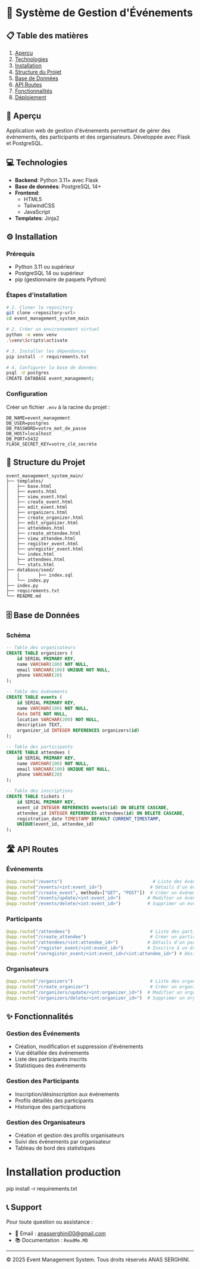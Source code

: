 # 📅 Système de Gestion d'Événements

## 📋 Table des matières
1. [Aperçu](#aperçu)
2. [Technologies](#technologies)
3. [Installation](#installation)
4. [Structure du Projet](#structure-du-projet)
5. [Base de Données](#base-de-données)
6. [API Routes](#api-routes)
7. [Fonctionnalités](#fonctionnalités)
8. [Déploiement](#déploiement)

## 🎯 Aperçu
Application web de gestion d'événements permettant de gérer des événements, des participants et des organisateurs. Développée avec Flask et PostgreSQL.

## 💻 Technologies
- **Backend**: Python 3.11+ avec Flask
- **Base de données**: PostgreSQL 14+
- **Frontend**: 
  - HTML5
  - TailwindCSS
  - JavaScript
- **Templates**: Jinja2

## ⚙️ Installation

### Prérequis
- Python 3.11 ou supérieur
- PostgreSQL 14 ou supérieur
- pip (gestionnaire de paquets Python)

### Étapes d'installation

```bash
# 1. Cloner le repository
git clone <repository-url>
cd event_management_system_main

# 2. Créer un environnement virtuel
python -m venv venv
.\venv\Scripts\activate

# 3. Installer les dépendances
pip install -r requirements.txt

# 4. Configurer la base de données
psql -U postgres
CREATE DATABASE event_management;
```

### Configuration
Créer un fichier `.env` à la racine du projet :
```env
DB_NAME=event_management
DB_USER=postgres
DB_PASSWORD=votre_mot_de_passe
DB_HOST=localhost
DB_PORT=5432
FLASK_SECRET_KEY=votre_clé_secrète
```

## 📁 Structure du Projet
```
event_management_system_main/
├── templates/
│   ├── base.html
│   ├── events.html
│   ├── view_event.html
│   ├── create_event.html
│   ├── edit_event.html
│   ├── organizers.html
│   ├── create_organizer.html
│   ├── edit_organizer.html
│   ├── attendees.html
│   ├── create_attendee.html
│   ├── view_attendee.html
│   ├── register_event.html
│   ├── unregister_event.html
│   └── index.html
│   ├── attendees.html
│   └── stats.html
├── database/seed/
│   |       ├── index.sql
│   └── index.py
├── index.py
├── requirements.txt
└── README.md
```

## 🗄️ Base de Données

### Schéma
```sql
-- Table des organisateurs
CREATE TABLE organizers (
    id SERIAL PRIMARY KEY,
    name VARCHAR(100) NOT NULL,
    email VARCHAR(100) UNIQUE NOT NULL,
    phone VARCHAR(20)
);

-- Table des événements
CREATE TABLE events (
    id SERIAL PRIMARY KEY,
    name VARCHAR(100) NOT NULL,
    date DATE NOT NULL,
    location VARCHAR(200) NOT NULL,
    description TEXT,
    organizer_id INTEGER REFERENCES organizers(id)
);

-- Table des participants
CREATE TABLE attendees (
    id SERIAL PRIMARY KEY,
    name VARCHAR(100) NOT NULL,
    email VARCHAR(100) UNIQUE NOT NULL,
    phone VARCHAR(20)
);

-- Table des inscriptions
CREATE TABLE tickets (
    id SERIAL PRIMARY KEY,
    event_id INTEGER REFERENCES events(id) ON DELETE CASCADE,
    attendee_id INTEGER REFERENCES attendees(id) ON DELETE CASCADE,
    registration_date TIMESTAMP DEFAULT CURRENT_TIMESTAMP,
    UNIQUE(event_id, attendee_id)
);
```

## 🛣️ API Routes

### Événements
```python
@app.route("/events")                                  # Liste des événements
@app.route("/events/<int:event_id>")                  # Détails d'un événement
@app.route("/create_event", methods=["GET", "POST"])  # Créer un événement
@app.route("/events/update/<int:event_id>")          # Modifier un événement
@app.route("/events/delete/<int:event_id>")          # Supprimer un événement
```

### Participants
```python
@app.route("/attendees")                              # Liste des participants
@app.route("/create_attendee")                        # Créer un participant
@app.route("/attendees/<int:attendee_id>")           # Détails d'un participant
@app.route("/register_event/<int:event_id>")         # Inscrire à un événement
@app.route("/unregister_event/<int:event_id>/<int:attendee_id>") # Désinscrire
```

### Organisateurs
```python
@app.route("/organizers")                             # Liste des organisateurs
@app.route("/create_organizer")                       # Créer un organisateur
@app.route("/organizers/update/<int:organizer_id>")  # Modifier un organisateur
@app.route("/organizers/delete/<int:organizer_id>")  # Supprimer un organisateur
```

## ✨ Fonctionnalités

### Gestion des Événements
- Création, modification et suppression d'événements
- Vue détaillée des événements
- Liste des participants inscrits
- Statistiques des événements

### Gestion des Participants
- Inscription/désinscription aux événements
- Profils détaillés des participants
- Historique des participations

### Gestion des Organisateurs
- Création et gestion des profils organisateurs
- Suivi des événements par organisateur
- Tableau de bord des statistiques


# Installation production
pip install -r requirements.txt



## 📞 Support

Pour toute question ou assistance :
- 📧 Email : anasserghini00@gmail.com
- 📚 Documentation : `ReadMe.MD`

---
© 2025 Event Management System. Tous droits réservés ANAS SERGHINI.